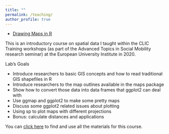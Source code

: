 ```yaml
---
title: ""
permalink: /teaching/
author_profile: true
---
```





- [Drawing Maps in R](https://github.com/marespadafor/drawingmaps)

This is an introductory course on spatial data I taught within the CLIC Training workshops (as part of the Advanced Topics in Social Mobility research seminar) at the European University Institute in 2020.

 Lab’s Goals
- Introduce researchers to basic GIS concepts and how to read traditional GIS shapefiles in R
- Introduce researchers to the map outlines available in the maps package
- Show how to convert those data into data frames that ggplot2 can deal with
- Use ggmap and ggplot2 to make some pretty maps
- Discuss some ggplot2 related issues about plotting
- Using sp to plot maps with different projections
- Bonus: calculate distances and applications

You can [click here](https://github.com/marespadafor/drawingmaps) to find and use all the materials for this course.
